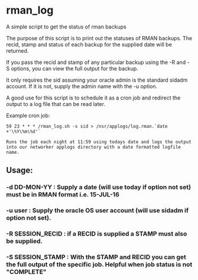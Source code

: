 # rman_log
A simple script to get the status of rman backups

The purpose of this script is to print out the statuses of RMAN backups. The recid, stamp and status of each backup for the supplied date will be returned.

If you pass the recid and stamp of any particular backup using the -R and -S options, you can view the full output for the backup.

It only requires the sid assuming your oracle admin is the standard sidadm account. If it is not, supply the admin name with the -u option.

A good use for this script is to schedule it as a cron job and redirect the output to a log file that can be read later.


Example cron job: 

    59 23 * * * /rman_log.sh -s sid > /nsr/applogs/log.rman.`date +'\%Y\%m\%d'`
    
    Runs the job each night at 11:59 using todays date and logs the output into our networker applogs directory with a date formatted logfile name.
    
## Usage:
  
### -d DD-MON-YY : Supply a date (will use today if option not set) must be in RMAN format i.e. 15-JUL-16
###  -u user : Supply the oracle OS user account (will use sidadm if option not set).
###  -R SESSION_RECID : if a RECID is supplied a STAMP must also be supplied. 
### -S SESSION_STAMP : With the STAMP and RECID you can get the full output of the specific job. Helpful when job status is not "COMPLETE"
  


